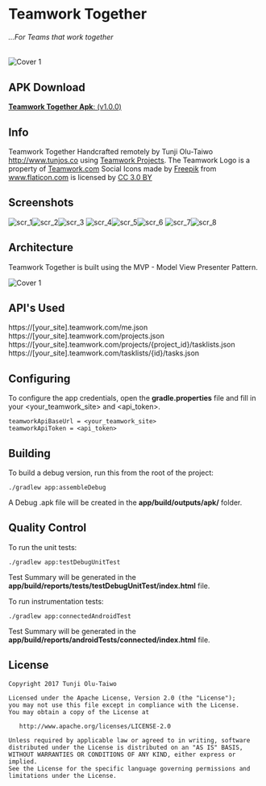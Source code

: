 Teamwork Together
=======
###### ...For Teams that work together

<img src="screenshots/cover_1.jpg" alt="Cover 1"/>

APK Download
--------
[**Teamwork Together Apk**: (v1.0.0)](apk/Teamwork_Together_1.0.0.apk)

Info
--------
Teamwork Together Handcrafted remotely by Tunji Olu-Taiwo http://www.tunjos.co using <a href="https://www.teamwork.com/project-management-software" title="Teamwork Projects">Teamwork Projects</a>.
The Teamwork Logo is a property of <a href="https://www.teamwork.com/" title="Teamwork">Teamwork.com</a>
Social Icons made by <a href="http://www.freepik.com" title="Freepik">Freepik</a> from <a href="http://www.flaticon.com" title="Flaticon">www.flaticon.com</a> is licensed by <a href="http://creativecommons.org/licenses/by/3.0/" title="Creative Commons BY 3.0" target="_blank">CC 3.0 BY</a>

Screenshots
----------

![scr_1]![scr_2]![scr_3]
![scr_4]![scr_5]![scr_6]
![scr_7]![scr_8]


Architecture
----------
Teamwork Together is built using the MVP - Model View Presenter Pattern.

<img src="images/mvp_android.png" alt="Cover 1"/>

API's Used
----------
https://[your_site].teamwork.com/me.json
https://[your_site].teamwork.com/projects.json
https://[your_site].teamwork.com/projects/{project_id}/tasklists.json
https://[your_site].teamwork.com/tasklists/{id}/tasks.json

Configuring
--------

To configure the app credentials, open the **gradle.properties** file and fill in your <your_teamwork_site> and <api_token>.

    teamworkApiBaseUrl = <your_teamwork_site>
    teamworkApiToken = <api_token>

Building
--------

To build a debug version, run this from the root of the project:

    ./gradlew app:assembleDebug
A Debug .apk file will be created in the **app/build/outputs/apk/** folder.

Quality Control
-------

To run the unit tests:

	./gradlew app:testDebugUnitTest
Test Summary will be generated in the **app/build/reports/tests/testDebugUnitTest/index.html** file.

To run instrumentation tests:

	./gradlew app:connectedAndroidTest
Test Summary will be generated in the **app/build/reports/androidTests/connected/index.html** file.

  License
--------

    Copyright 2017 Tunji Olu-Taiwo

    Licensed under the Apache License, Version 2.0 (the "License");
    you may not use this file except in compliance with the License.
    You may obtain a copy of the License at

       http://www.apache.org/licenses/LICENSE-2.0

    Unless required by applicable law or agreed to in writing, software
    distributed under the License is distributed on an "AS IS" BASIS,
    WITHOUT WARRANTIES OR CONDITIONS OF ANY KIND, either express or implied.
    See the License for the specific language governing permissions and
    limitations under the License.

[scr_1]: screenshots/scr_nav.png
[scr_2]: screenshots/scr_projects.png
[scr_3]: screenshots/scr_tasklists.png
[scr_4]: screenshots/scr_products.png
[scr_5]: screenshots/scr_happiness.png
[scr_6]: screenshots/scr_team.png
[scr_7]: screenshots/scr_contact.png
[scr_8]: screenshots/scr_uptime.png
